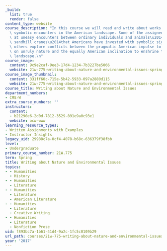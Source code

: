 ```yaml
---
_build:
  list: true
  render: false
content_type: website
course_description: "In this course we will read and write about works that explore\
  \ symbolic encounters in the American landscape. Some of the assigned works look\
  \ at uneasy encounters between ordinary individuals and animals\u2014wolves, eagles,\
  \ sandhill cranes\u2014that Americans have invested with symbolic significance;\
  \ others explore conflicts between the pragmatic American impulse to impose order\
  \ on unruly nature and the equally American inclination to enshrine the unaltered\
  \ landscape.\n"
course_image:
  content: 9c9e2caf-9ee3-17d4-1234-7b3227be5066
  website: 21w-775-writing-about-nature-and-environmental-issues-spring-2017
course_image_thumbnail:
  content: 331ff60c-715e-5b42-5933-097a2880d115
  website: 21w-775-writing-about-nature-and-environmental-issues-spring-2017
course_title: Writing about Nature and Environmental Issues
department_numbers:
- CMS-W
extra_course_numbers: ''
instructors:
  content:
  - b21290e6-2d0d-7812-3529-891e9a0c93e1
  website: ocw-www
learning_resource_types:
- Written Assignments with Examples
- Instructor Insights
legacy_uid: 29988c7a-0cf4-4078-b68c-636379f38fbb
level:
- Undergraduate
primary_course_number: 21W.775
term: Spring
title: Writing about Nature and Environmental Issues
topics:
- - Humanities
  - History
- - Humanities
  - Literature
- - Humanities
  - Literature
  - American Literature
- - Humanities
  - Literature
  - Creative Writing
- - Humanities
  - Literature
  - Nonfiction Prose
uid: f893bc7a-1b61-41d4-9a2c-1fc5c0109b29
url_path: courses/21w-775-writing-about-nature-and-environmental-issues-spring-2017
year: '2017'
---
```

